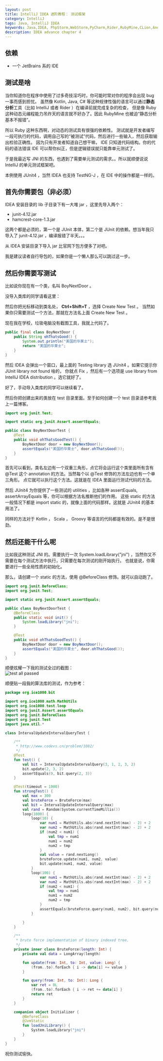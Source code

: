 ```yaml
---
layout: post
title: IntelliJ IDEA 进阶教程： 测试框架
category: IntelliJ
tags: Java, IntelliJ IDEA
keywords: Java,IDEA, PhpStorm,WebStorm,PyCharm,Rider,RubyMine,CLion,Android Studio,JUnit
description: IDEA advance chapter 4
---
```


## 依赖
+ 一个 JetBrains 系的 IDE

## 测试是啥

当你知道你在程序中使用了过多奇技淫巧时，你可能时常对你的程序会出现 bug 一事而感到担忧。
虽然像 Kotlin, Java, C# 等这种规律性强的语言可以通过**静态分析**工具（比如 IntelliJ 或者 Rider ）在编译前就完成复杂的检查，
但是像 Ruby 这种动态元编程能力吊炸天的语言就不好办了。因此 RubyMine 也被迫“静态分析基本不报错”。

所以 Ruby 这种东西啊，对动态的测试具有很强的依赖性。
测试就是开发者编写一段可执行的代码，调用自己写的“被测试”代码，然后进行一些输入，然后获取输出检验正确性。
因为只有开发者知道自己想干嘛， IDE 只知道代码结构。你的代码的语法错误 IDE 可以帮你纠正，但是逻辑错误就只能靠单元测试了。

于是我最近写 JNI 的东西，也遇到了需要单元测试的需求。。所以就顺便说说 IntelliJ 的单元测试框架吧。

本例使用 JUnit4 ，当然 IDEA 也支持 TestNG-J ，在 IDE 中的操作都是一样的。

## 首先你需要包（非必须）

IDEA 安装目录的 lib 子目录下有一大堆 jar ，这里先导入两个：

+ junit-4.12.jar
+ hamcrest-core-1.3.jar

这两个都是必须的，第一个是 JUnit 本体，第二个是 JUnit 的依赖。想当年我只导入了 junit-4.12.jar ，编译报错了半天。。。

从 IDEA 安装目录下导入 jar 比官网下包方便多了对吧。

我是建议读者自行导包的，如果你是一个懒人那么可以跳过这一步。

## 然后你需要写测试

比如说你现在有一个类，名叫 BoyNextDoor 。

没导入类库的同学请看这里：

然后你把光标移动到类名处， **Ctrl+Shift+T** ，选择 Create New Test 。
当然如果你只需要测试一个方法，那就在方法名上面 Create New Test 。

现在我在学校，垃圾电脑没有截图工具，我就上代码了。

```java
public final class BoyNextDoor {
	public String ohThatsGood() {
		System.out.println("美国的华莱士");
		return "美国的华莱士";
	}
}
```

然后 IDEA 会弹出一个窗口，最上面的 Testing library 选 JUnit4 。如果它提示你 JUnit library not found 啥的，
你就点 Fix ，然后有一个选项是 use library from IntelliJ IDEA distribution 。选它就好了。

好了，手动导入类库的同学可以继续看了。

然后你把创建出来的类放在 test 目录里面。至于如何创建一个 test 目录请参考我上一篇博客。

```java
import org.junit.Test;

import static org.junit.Assert.assertEquals;

public class BoyNextDoorTest {
	@Test
	public void ohThatsGoodTest() {
		BoyNextDoor door = new BoyNextDoor();
		assertEquals("美国的华莱士", door.ohThatsGood());
	}
}
```

首先可以看到，类名左边有一个双重三角形，点它将会运行这个类里面所有含有 @Test 这个 annotation 的方法。当然每个以 @Test 修饰的方法左边也有一个单三角形。
点它就可以执行这个方法。这就是在 IDEA 里面运行测试代码的方法。

然后 JUnit4 为你提供了一些测试的 utilities ，比如各种 assertEquals, assertArrayEquals 等，你可以根据方法名推断他们的作用。
这些 static 的方法一般情况下都是 import static 的，就像上面的代码那样。这就是 JUnit4 的基本用法了。

同样的方法对于 Kotlin ， Scala ， Groovy 等语言的代码都是有效的。是不是很劲。

## 然后还能干什么呢

比如我这种测试 JNI 的。需要执行一次 System.loadLibrary("jni") ，当然你又不需要在每个测试方法中执行，只需要在每次测试的刚开始执行。
也就是说，你需要进行一些全局性质的初始化。

那么，请创建一个 static 的方法，使用 @BeforeClass 修饰。就可以自动跑了。

```java
import org.junit.BeforeClass;
import org.junit.Test;

import static org.junit.Assert.assertEquals;

public class BoyNextDoorTest {
	@BeforeClass
	public static void init() {
		System.loadLibrary("jni");
	}

	@Test
	public void ohThatsGoodTest() {
		BoyNextDoor door = new BoyNextDoor();
		assertEquals("美国的华莱士", door.ohThatsGood());
	}
}
```

顺便炫耀一下我的测试全过的截图：<br/>
![test all passed](https://coding.net/u/ice1000/p/Images/git/raw/master/test1.png)

顺便贴一段我的算法库的测试，作为参考：

```kotlin
package org.ice1000.bit

import org.ice1000.math.MathUtils
import org.ice1000.test.loop
import org.junit.Assert.assertEquals
import org.junit.BeforeClass
import org.junit.Test
import java.util.*

class IntervalUpdateIntervalQueryTest {

	/**
	 * http://www.codevs.cn/problem/1082/
	 */
	@Test
	fun test() {
		val bit = IntervalUpdateIntervalQuery(3, 1, 2, 3, 2)
		bit.update(2, 3, 2)
		assertEquals(9, bit.query(2, 3))
	}

	@Test(timeout = 1000)
	fun strongTest() {
		val max = 300
		val bruteForce = BruteForce(max)
		val bit = IntervalUpdateIntervalQuery(max)
		val rand = Random(System.currentTimeMillis())
		loop(1000) {
			loop(10) {
				var num1 = MathUtils.abs(rand.nextInt(max) - 2) + 2
				var num2 = MathUtils.abs(rand.nextInt(max) - 2) + 2
				if (num2 < num1) {
					val tmp = num1
					num1 = num2
					num2 = tmp
				}
				val value = rand.nextLong()
				bruteForce.update(num1, num2, value)
				bit.update(num1, num2, value)
			}
			loop(100) {
				var num1 = MathUtils.abs(rand.nextInt(max) - 2) + 2
				var num2 = MathUtils.abs(rand.nextInt(max) - 2) + 2
				if (num2 < num1) {
					val tmp = num1
					num1 = num2
					num2 = tmp
				}
				assertEquals(bruteForce.query(num1, num2), bit.query(num1, num2))
			}

		}
	}

	/**
	 * brute force implementation of binary indexed tree.
	 */
	private inner class BruteForce(length: Int) {
		private val data = LongArray(length)

		fun update(from: Int, to: Int, value: Long) {
			(from..to).forEach { i -> data[i] += value }
		}

		fun query(from: Int, to: Int): Long {
			var ret = 0L
			(from..to).forEach { i -> ret += data[i] }
			return ret
		}
	}

	companion object Initializer {
		@BeforeClass
		@JvmStatic
		fun loadJniLibrary() {
			System.loadLibrary("jni")
		}
	}
}

```

祝你测试愉快。
